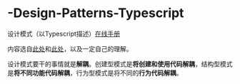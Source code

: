 # -Design-Patterns-Typescript

设计模式（以Typescript描述）[在线手册](https://omnipotent-front-end.github.io/-Design-Patterns-Typescript/index.html#/)

内容选自[此处](https://refactoringguru.cn/design-patterns/typescript)和[此处](https://github.com/fbeline/design-patterns-JS)，以及一定自己的理解。

设计模式要干的事情就是**解耦**。创建型模式是**将创建和使用代码解耦**，结构型模式是**将不同功能代码解耦**，行为型模式是将不同的**行为代码解耦**。
